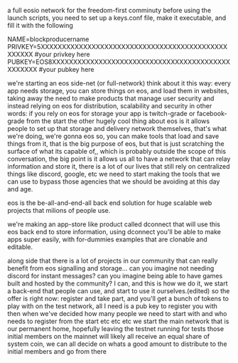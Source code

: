 a full eosio network for the freedom-first comminuty
before using the launch scripts, you need to set up a keys.conf file, make it executable, and fill it with the following

NAME=blockproducername
PRIVKEY=5XXXXXXXXXXXXXXXXXXXXXXXXXXXXXXXXXXXXXXXXXXXXXXXXXX #your privkey here
PUBKEY=EOS8XXXXXXXXXXXXXXXXXXXXXXXXXXXXXXXXXXXXXXXXXXXXXXXXX #your pubkey here

we're starting an eos side-net (or full-network)
think about it this way: every app needs storage, you can store things on eos, and load them in websites, taking away the need to make products that manage user security and instead relying on eos for distribution, scalability and security
in other words: if you rely on eos for storage your app is twitch-grade or facebook-grade from the start
the other hugely cool thing about eos is it allows people to set up that storage and delivery network themselves, that's what we're doing, we're gonna eos
so, you can make tools that load and save things from it, that is the big purpose of eos, but that is just scratching the surface of what its capable of,, which is probably outside the scope of this conversation, the big point is it allows us all to have  a network that can relay information and store it, there is a lot of our lives that still rely on centralized things like discord, google, etc
we need to start making the tools that we can use to bypass those agencies that we should be avoiding at this day and age.

eos is the be-all-and-end-all back end solution for huge scalable web projects that milions of people use.

we're making an app-store like product called dconnect that will use this eos back end to store information, using dconnect you'll be able to make apps super easily, with for-dummies examples that are clonable and editable.

along side that there is a lot of projects in our community that can really benefit from eos signalling and storage... can you imagine not needing discord for instant messages? can you imagine being able to have games built and hosted by the community? I can, and this is how we do it, we start a back-end that people can use, and start to use it ourselves.(edited)
so the offer is right now: register and take part, and you'll get a bunch of tokens to play with on the test network, all I need is a pub key to register you with
then when we've decided how many people we need to start with and who needs to register from the start etc etc etc we start the main network that is our permanent home, hopefully leaving the testnet running for tests
those initial members on the mainnet will likely all receive an equal share of system coin, we can all decide on whats a good amount to distribute to the initial members and go from there
